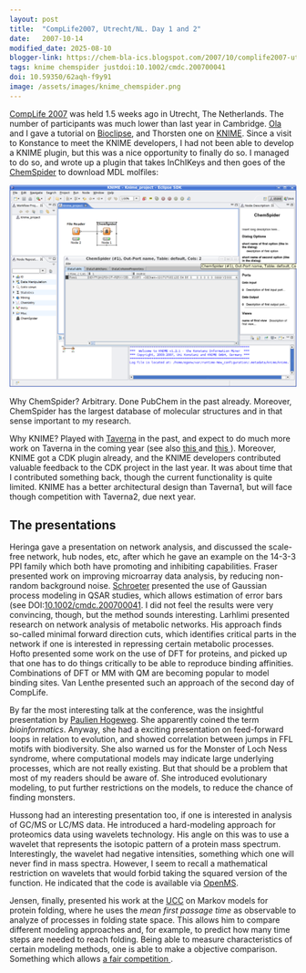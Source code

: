 ```yaml
---
layout: post
title:  "CompLife2007, Utrecht/NL. Day 1 and 2"
date:   2007-10-14
modified_date: 2025-08-10
blogger-link: https://chem-bla-ics.blogspot.com/2007/10/complife2007-utrechtnl-day-1-and-2.html
tags: knime chemspider justdoi:10.1002/cmdc.200700041
doi: 10.59350/62aqh-f9y91
image: /assets/images/knime_chemspider.png
---
```


[CompLife 2007](http://www.complife.com/) was held 1.5 weeks ago in Utrecht, The Netherlands. The number of participants was much
lower than last year in Cambridge. [Ola](http://bioclipse.blogspot.com/) and I gave a tutorial on [Bioclipse](http://bioclipse.net/),
and Thorsten one on [KNIME](http://www.knime.org/). Since a visit to Konstance to meet the KNIME developers, I had not been able to
develop a KNIME plugin, but this was a nice opportunity to finally do so. I managed to do so, and wrote up a plugin that takes
InChIKeys and then goes of the [ChemSpider](http://www.chemspider.com/) to download MDL molfiles:

![](/assets/images/knime_chemspider.png)

Why ChemSpider? Arbitrary. Done PubChem in the past already. Moreover, ChemSpider has the largest database of molecular structures
and in that sense important to my research.

Why KNIME? Played with [Taverna](http://taverna.sf.net/) in the past, and expect to do much more work on Taverna in the coming year
(see also [this <i class="fa-solid fa-recycle fa-xs"></i>](https://chem-bla-ics.linkedchemistry.info/2007/10/08/taverna-workshop-hinxton-uk.html) and
[this <i class="fa-solid fa-recycle fa-xs"></i>](https://chem-bla-ics.linkedchemistry.info/2007/10/08/taverna-workshop-day-1-update.html)).
Moreover, KNIME got a CDK plugin already,
and the KNIME developers contributed valuable feedback to the CDK project in the last year. It was about time that I contributed
something back, though the current functionality is quite limited. KNIME has a better architectural design than Taverna1, but will
face though competition with Taverna2, due next year.

## The presentations

Heringa gave a presentation on network analysis, and discussed the scale-free network, hub nodes, etc, after which he gave an
example on the 14-3-3 PPI family which both have promoting and inhibiting capabilities. Fraser presented work on improving
microarray data analysis, by reducing non-random background noise. [Schroeter](http://timon.info/wiki/Wiki.jsp?page=News.pub)
presented the use of Gaussian process modeling in QSAR studies, which allows estimation of error bars (see
DOI:[10.1002/cmdc.200700041](https://doi.org/10.1002/cmdc.200700041). I did not feel the results were very convincing, though,
but the method sounds interesting. Larhlimi presented research on network analysis of metabolic networks. His approach finds
so-called minimal forward direction cuts, which identifies critical parts in the network if one is interested in repressing
certain metabolic processes. Hofto presented some work on the use of DFT for proteins, and picked up that one has to do things
critically to be able to reproduce binding affinities. Combinations of DFT or MM with QM are becoming popular to model binding
sites. Van Lenthe presented such an approach of the second day of CompLife.

By far the most interesting talk at the conference, was the insightful presentation by [Paulien Hogeweg](http://bioinformatics.bio.uu.nl/ph/).
She apparently coined the term *bioinformatics*. Anyway, she had a exciting presentation on feed-forward loops in relation to
evolution, and showed correlation between jumps in FFL motifs with biodiversity. She also warned us for the Monster of
Loch Ness syndrome, where computational models may indicate large underlying processes, which are not really existing.
But that should be a problem that most of my readers should be aware of. She introduced evolutionary modeling, to put further
restrictions on the models, to reduce the chance of finding monsters.

Hussong had an interesting presentation too, if one is interested in analysis of GC/MS or LC/MS data. He introduced a
hard-modeling approach for proteomics data using wavelets technology. His angle on this was to use a wavelet that represents
the isotopic pattern of a protein mass spectrum. Interestingly, the wavelet had negative intensities, something which one
will never find in mass spectra. However, I seem to recall a mathematical restriction on wavelets that would forbid taking
the squared version of the function. He indicated that the code is available via
[OpenMS](http://open-ms.sourceforge.net/index.php).

Jensen, finally, presented his work at the [UCC](http://www-ucc.ch.cam.ac.uk/) on Markov models for protein folding, where
he uses the *mean first passage time* as observable to analyze of processes in folding state space. This allows him to
compare different modeling approaches and, for example, to predict how many time steps are needed to reach folding.
Being able to measure characteristics of certain modeling methods, one is able to make a objective comparison. Something
which allows [a fair competition <i class="fa-solid fa-recycle fa-xs"></i>](https://chem-bla-ics.linkedchemistry.info/2007/09/13/outscoring-old-science.html).
